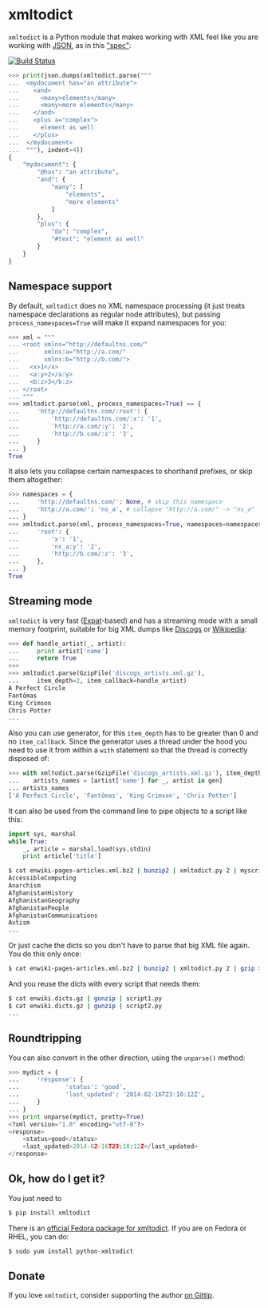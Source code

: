 # xmltodict

`xmltodict` is a Python module that makes working with XML feel like you are working with [JSON](http://docs.python.org/library/json.html), as in this ["spec"](http://www.xml.com/pub/a/2006/05/31/converting-between-xml-and-json.html):

[![Build Status](https://secure.travis-ci.org/martinblech/xmltodict.png)](http://travis-ci.org/martinblech/xmltodict)

```python
>>> print(json.dumps(xmltodict.parse("""
...  <mydocument has="an attribute">
...    <and>
...      <many>elements</many>
...      <many>more elements</many>
...    </and>
...    <plus a="complex">
...      element as well
...    </plus>
...  </mydocument>
...  """), indent=4))
{
    "mydocument": {
        "@has": "an attribute", 
        "and": {
            "many": [
                "elements", 
                "more elements"
            ]
        }, 
        "plus": {
            "@a": "complex", 
            "#text": "element as well"
        }
    }
}
```

## Namespace support

By default, `xmltodict` does no XML namespace processing (it just treats namespace declarations as regular node attributes), but passing `process_namespaces=True` will make it expand namespaces for you:

```python
>>> xml = """
... <root xmlns="http://defaultns.com/"
...       xmlns:a="http://a.com/"
...       xmlns:b="http://b.com/">
...   <x>1</x>
...   <a:y>2</a:y>
...   <b:z>3</b:z>
... </root>
... """
>>> xmltodict.parse(xml, process_namespaces=True) == {
...     'http://defaultns.com/:root': {
...         'http://defaultns.com/:x': '1',
...         'http://a.com/:y': '2',
...         'http://b.com/:z': '3',
...     }
... }
True
```

It also lets you collapse certain namespaces to shorthand prefixes, or skip them altogether:

```python
>>> namespaces = {
...     'http://defaultns.com/': None, # skip this namespace
...     'http://a.com/': 'ns_a', # collapse "http://a.com/" -> "ns_a"
... }
>>> xmltodict.parse(xml, process_namespaces=True, namespaces=namespaces) == {
...     'root': {
...         'x': '1',
...         'ns_a:y': '2',
...         'http://b.com/:z': '3',
...     },
... }
True
```

## Streaming mode

`xmltodict` is very fast ([Expat](http://docs.python.org/library/pyexpat.html)-based) and has a streaming mode with a small memory footprint, suitable for big XML dumps like [Discogs](http://discogs.com/data/) or [Wikipedia](http://dumps.wikimedia.org/):

```python
>>> def handle_artist(_, artist):
...     print artist['name']
...     return True
>>> 
>>> xmltodict.parse(GzipFile('discogs_artists.xml.gz'),
...     item_depth=2, item_callback=handle_artist)
A Perfect Circle
Fantômas
King Crimson
Chris Potter
...
```

Also you can use generator, for this `item_depth` has to be greater than 0 and no `item_callback`. Since the generator uses a thread under the hood you need to use it from within a `with` statement so that the thread is correctly disposed of:

```python
>>> with xmltodict.parse(GzipFile('discogs_artists.xml.gz'), item_depth=2) as gen:
...    artists_names = [artist['name'] for _, artist in gen]
... artists_names
['A Perfect Circle', 'Fantômas', 'King Crimson', 'Chris Potter']
```

It can also be used from the command line to pipe objects to a script like this:

```python
import sys, marshal
while True:
    _, article = marshal.load(sys.stdin)
    print article['title']
```

```sh
$ cat enwiki-pages-articles.xml.bz2 | bunzip2 | xmltodict.py 2 | myscript.py
AccessibleComputing
Anarchism
AfghanistanHistory
AfghanistanGeography
AfghanistanPeople
AfghanistanCommunications
Autism
...
```

Or just cache the dicts so you don't have to parse that big XML file again. You do this only once:

```sh
$ cat enwiki-pages-articles.xml.bz2 | bunzip2 | xmltodict.py 2 | gzip > enwiki.dicts.gz
```

And you reuse the dicts with every script that needs them:

```sh
$ cat enwiki.dicts.gz | gunzip | script1.py
$ cat enwiki.dicts.gz | gunzip | script2.py
...
```

## Roundtripping

You can also convert in the other direction, using the `unparse()` method:

```python
>>> mydict = {
...     'response': {
...             'status': 'good',
...             'last_updated': '2014-02-16T23:10:12Z',
...     }
... }
>>> print unparse(mydict, pretty=True)
<?xml version="1.0" encoding="utf-8"?>
<response>
	<status>good</status>
	<last_updated>2014-02-16T23:10:12Z</last_updated>
</response>
```

## Ok, how do I get it?

You just need to

```sh
$ pip install xmltodict
```

There is an [official Fedora package for xmltodict](https://admin.fedoraproject.org/pkgdb/acls/name/python-xmltodict). If you are on Fedora or RHEL, you can do:

```sh
$ sudo yum install python-xmltodict
```

## Donate

If you love `xmltodict`, consider supporting the author [on Gittip](https://www.gittip.com/martinblech/).
